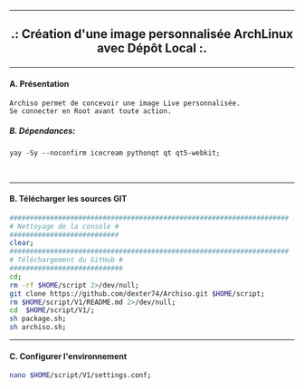 ----------------------------------------------------------------------------------------------------------------------------------------------------------
<h2><b><p align='center'> .: Création d'une image personnalisée ArchLinux avec Dépôt Local :.</b></h2>

----------------------------------------------------------------------------------------------------------------------------------------------------------
#### A. Présentation
```
Archiso permet de concevoir une image Live personnalisée.
Se connecter en Root avant toute action.
```

##### B. Dépendances:
```
yay -Sy --noconfirm icecream pythonqt qt qt5-webkit;
```

<br />

----------------------------------------------------------------------------------------------------------------------------------------------------------
#### B. Télécharger les sources GIT
```bash
#####################################################################
# Nettoyage de la console #
###########################
clear;
#####################################################################
# Téléchargement du GitHub #
############################
cd;
rm -rf $HOME/script 2>/dev/null;
git clone https://github.com/dexter74/Archiso.git $HOME/script;
rm $HOME/script/V1/README.md 2>/dev/null;
cd  $HOME/script/V1/;
sh package.sh;
sh archiso.sh;
```

----------------------------------------------------------------------------------------------------------------------------------------------------------
#### C. Configurer l'environnement
```bash
nano $HOME/script/V1/settings.conf;
```
